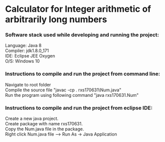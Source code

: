 # Calculator for Integer arithmetic of arbitrarily long numbers

### Software stack used while developing and running the project:	
Language: Java 8  
Compiler: jdk1.8.0_171  
IDE: Eclipse JEE Oxygen  
O/S: Windows 10  

### Instructions to compile and run the project from command line:
Navigate to root folder  
Compile the source file "javac -cp . rxs170631\Num.java"  
Run the program using following command "java rxs170631.Num"  

### Instructions to compile and run the project from eclipse IDE:
Create a new java project.  
Create package with name rxs170631.  
Copy the Num.java file in the package.  
Right click Num.java file --> Run As -> Java Application  
